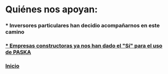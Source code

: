 # Quiénes nos apoyan:

### * Inversores particulares han decidio acompañarnos en este camino 



### [* Empresas constructoras ya nos han dado el "Sí" para el uso de PASKA](./CartasIntencion.md)



### [Inicio](./README.md)
